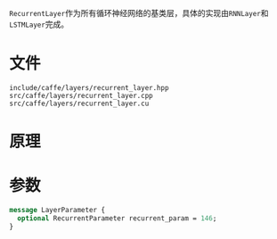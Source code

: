 `RecurrentLayer`作为所有循环神经网络的基类层，具体的实现由`RNNLayer`和`LSTMLayer`完成。

# 文件
```
include/caffe/layers/recurrent_layer.hpp
src/caffe/layers/recurrent_layer.cpp
src/caffe/layers/recurrent_layer.cu
```

# 原理

# 参数
```protobuf
message LayerParameter {
  optional RecurrentParameter recurrent_param = 146;
}
```